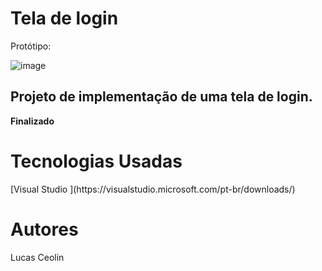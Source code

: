 <head> <h1> <b> Tela de login </b> </h1> </head>

Protótipo:

![image](https://uidesigndaily.fra1.digitaloceanspaces.com/uploads/1097/day_1097.png)

<h2> Projeto de implementação de uma tela de login. </h2>

<b> Finalizado </b>

<h1> <b> Tecnologias Usadas </b> </h1>
[Visual Studio ](https://visualstudio.microsoft.com/pt-br/downloads/)

<h1> <b> Autores </b> </h1>
Lucas Ceolin 
